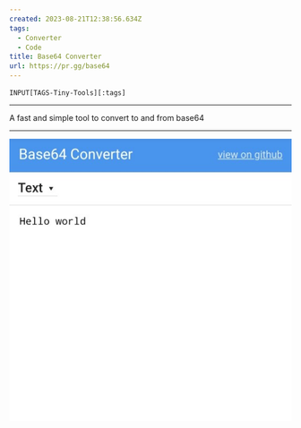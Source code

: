 ```yaml
---
created: 2023-08-21T12:38:56.634Z
tags: 
  - Converter
  - Code
title: Base64 Converter
url: https://pr.gg/base64
---
```

```meta-bind
INPUT[TAGS-Tiny-Tools][:tags]
```

___
A fast and simple tool to convert to and from base64
___

![](_attachments/base64-converter.jpg)
